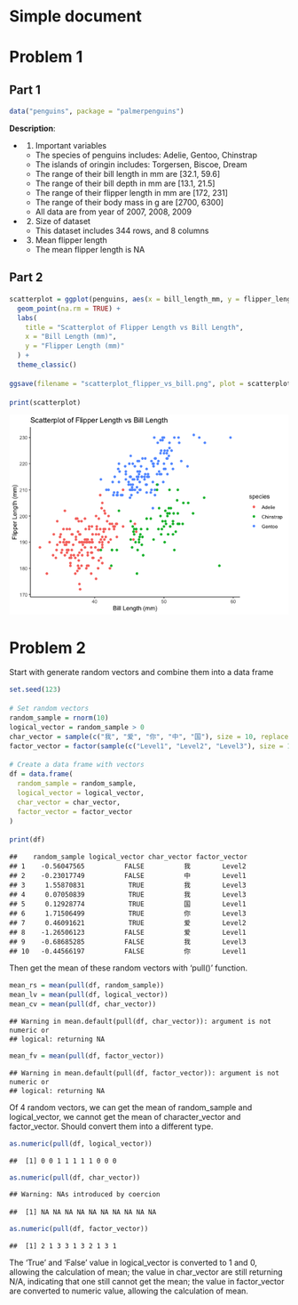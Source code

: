 Simple document
================

# Problem 1

## Part 1

``` r
data("penguins", package = "palmerpenguins")
```

**Description**:

- 1.  Important variables

  - The species of penguins includes: Adelie, Gentoo, Chinstrap
  - The islands of oringin includes: Torgersen, Biscoe, Dream
  - The range of their bill length in mm are \[32.1, 59.6\]
  - The range of their bill depth in mm are \[13.1, 21.5\]
  - The range of their flipper length in mm are \[172, 231\]
  - The range of their body mass in g are \[2700, 6300\]
  - All data are from year of 2007, 2008, 2009

- 2.  Size of dataset

  - This dataset includes 344 rows, and 8 columns

- 3.  Mean flipper length

  - The mean flipper length is NA

## Part 2

``` r
scatterplot = ggplot(penguins, aes(x = bill_length_mm, y = flipper_length_mm, color = species)) +
  geom_point(na.rm = TRUE) +
  labs(
    title = "Scatterplot of Flipper Length vs Bill Length",
    x = "Bill Length (mm)",
    y = "Flipper Length (mm)"
  ) +
  theme_classic()

ggsave(filename = "scatterplot_flipper_vs_bill.png", plot = scatterplot, width = 10, height = 10, dpi = 300)

print(scatterplot)
```

![](assignment1_yx2954_files/figure-gfm/unnamed-chunk-3-1.png)<!-- -->

# Problem 2

Start with generate random vectors and combine them into a data frame

``` r
set.seed(123)

# Set random vectors
random_sample = rnorm(10)
logical_vector = random_sample > 0
char_vector = sample(c("我", "爱", "你", "中", "国"), size = 10, replace = TRUE)
factor_vector = factor(sample(c("Level1", "Level2", "Level3"), size = 10, replace = TRUE))

# Create a data frame with vectors
df = data.frame(
  random_sample = random_sample,
  logical_vector = logical_vector,
  char_vector = char_vector,
  factor_vector = factor_vector
)

print(df)
```

    ##    random_sample logical_vector char_vector factor_vector
    ## 1    -0.56047565          FALSE          我        Level2
    ## 2    -0.23017749          FALSE          中        Level1
    ## 3     1.55870831           TRUE          我        Level3
    ## 4     0.07050839           TRUE          我        Level3
    ## 5     0.12928774           TRUE          国        Level1
    ## 6     1.71506499           TRUE          你        Level3
    ## 7     0.46091621           TRUE          爱        Level2
    ## 8    -1.26506123          FALSE          爱        Level1
    ## 9    -0.68685285          FALSE          我        Level3
    ## 10   -0.44566197          FALSE          你        Level1

Then get the mean of these random vectors with ‘pull()’ function.

``` r
mean_rs = mean(pull(df, random_sample))
mean_lv = mean(pull(df, logical_vector))
mean_cv = mean(pull(df, char_vector))
```

    ## Warning in mean.default(pull(df, char_vector)): argument is not numeric or
    ## logical: returning NA

``` r
mean_fv = mean(pull(df, factor_vector))
```

    ## Warning in mean.default(pull(df, factor_vector)): argument is not numeric or
    ## logical: returning NA

Of 4 random vectors, we can get the mean of random_sample and
logical_vector, we cannot get the mean of character_vector and
factor_vector. Should convert them into a different type.

``` r
as.numeric(pull(df, logical_vector))
```

    ##  [1] 0 0 1 1 1 1 1 0 0 0

``` r
as.numeric(pull(df, char_vector))
```

    ## Warning: NAs introduced by coercion

    ##  [1] NA NA NA NA NA NA NA NA NA NA

``` r
as.numeric(pull(df, factor_vector))
```

    ##  [1] 2 1 3 3 1 3 2 1 3 1

The ‘True’ and ‘False’ value in logical_vector is converted to 1 and 0,
allowing the calculation of mean; the value in char_vector are still
returning N/A, indicating that one still cannot get the mean; the value
in factor_vector are converted to numeric value, allowing the
calculation of mean.
